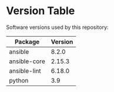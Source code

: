 # Version Table

Software versions used by this repository:

| Package        | Version   |
| -------------- | --------- |
| ansible        | 8.2.0     |
| ansible-core   | 2.15.3    |
| ansible-lint   | 6.18.0    |
| python         | 3.9       |
